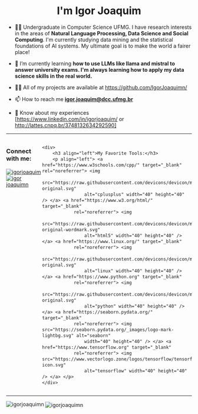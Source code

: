 <h1 align="center">I'm Igor Joaquim</h1>

- 👨‍🔬 Undergraduate in Computer Science UFMG. I have research interests in the areas of **Natural Language Processing, Data Science and Social Computing**. I'm currently studying data mining and the statistical foundations of AI systems. My ultimate goal is to make the world a fairer place!

- 🌱 I’m currently learning **how to use LLMs like llama and mistral to answer university exams. I'm always learning how to apply my data science skills in the real world.**

- 👨‍💻 All of my projects are available at https://github.com/IgorJoaquimn/

- 📫 How to reach me **igor.joaquim@dcc.ufmg.br**

- 📄 Know about my experiences [https://www.linkedin.com/in/igorjoaquim/ or http://lattes.cnpq.br/3748132634292590]

<hr>

<div style="display: flex; justify-content: space-between;">
    <div>
        <h3 align="left">Connect with me:</h3>
        <p align="left">
            <a href="https://linkedin.com/in/igorjoaquim" target="blank"><img align="center"
                    src="https://raw.githubusercontent.com/rahuldkjain/github-profile-readme-generator/master/src/images/icons/Social/linked-in-alt.svg"
                    alt="igorjoaquim" height="30" width="40" /></a>
            <a href="https://kaggle.com/igor joaquimn" target="blank"><img align="center"
                    src="https://raw.githubusercontent.com/rahuldkjain/github-profile-readme-generator/master/src/images/icons/Social/kaggle.svg"
                    alt="igor joaquimn" height="30" width="40" /></a>
        </p>
    </div>

    <div>
        <h3 align="left">My Favorite Tools:</h3>
        <p align="left"> <a href="https://www.w3schools.com/cpp/" target="_blank" rel="noreferrer"> <img
                    src="https://raw.githubusercontent.com/devicons/devicon/master/icons/cplusplus/cplusplus-original.svg"
                    alt="cplusplus" width="40" height="40" /> </a> <a href="https://www.w3.org/html/" target="_blank"
                rel="noreferrer"> <img
                    src="https://raw.githubusercontent.com/devicons/devicon/master/icons/html5/html5-original-wordmark.svg"
                    alt="html5" width="40" height="40" /> </a> <a href="https://www.linux.org/" target="_blank"
                rel="noreferrer"> <img
                    src="https://raw.githubusercontent.com/devicons/devicon/master/icons/linux/linux-original.svg"
                    alt="linux" width="40" height="40" /> </a> <a href="https://www.python.org" target="_blank"
                rel="noreferrer"> <img
                    src="https://raw.githubusercontent.com/devicons/devicon/master/icons/python/python-original.svg"
                    alt="python" width="40" height="40" /> </a> <a href="https://seaborn.pydata.org/" target="_blank"
                rel="noreferrer"> <img src="https://seaborn.pydata.org/_images/logo-mark-lightbg.svg" alt="seaborn"
                    width="40" height="40" /> </a> <a href="https://www.tensorflow.org" target="_blank"
                rel="noreferrer"> <img src="https://www.vectorlogo.zone/logos/tensorflow/tensorflow-icon.svg"
                    alt="tensorflow" width="40" height="40" /> </a> </p>
    </div>
</div>


<hr>


<p><img align="left" src="https://github-readme-stats.vercel.app/api/top-langs?username=igorjoaquimn&show_icons=true&locale=en&layout=compact" alt="igorjoaquimn" /></p>

<p>&nbsp;<img align="center" src="https://github-readme-stats.vercel.app/api?username=igorjoaquimn&show_icons=true&locale=en" alt="igorjoaquimn" /></p>
